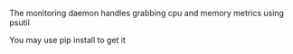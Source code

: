 The monitoring daemon handles grabbing cpu and memory metrics using psutil

You may use pip install to get it